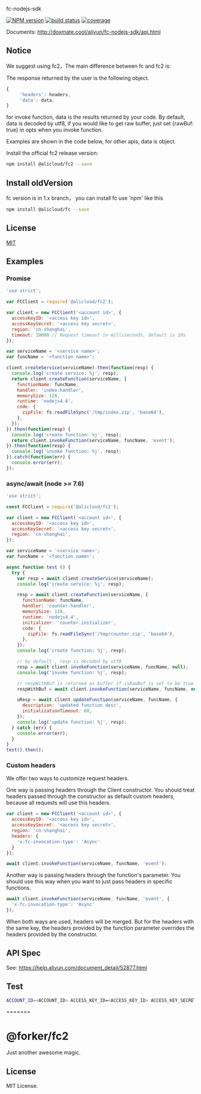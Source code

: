 fc-nodejs-sdk

[![NPM version][npm-image]][npm-url]
[![build status][travis-image]][travis-url]
[![coverage][cov-image]][cov-url]

[npm-image]: https://img.shields.io/npm/v/@alicloud/fc2.svg?style=flat-square
[npm-url]: https://npmjs.org/package/@alicloud/fc2
[travis-image]: https://img.shields.io/travis/aliyun/fc-nodejs-sdk/master.svg?style=flat-square
[travis-url]: https://travis-ci.org/aliyun/fc-nodejs-sdk.svg?branch=master
[cov-image]: https://coveralls.io/repos/aliyun/fc-nodejs-sdk/badge.svg?branch=master&service=github
[cov-url]: https://coveralls.io/github/aliyun/fc-nodejs-sdk?branch=master

Documents: http://doxmate.cool/aliyun/fc-nodejs-sdk/api.html

Notice
-------------------
We suggest using fc2，The main difference between fc and fc2 is:

The response returned by the user is the following object.

```js
{
     'headers': headers,
     'data': data,
}

```
for invoke function, data is the results returned by your code. By default, data is decoded by utf8, if you would like to get raw buffer, just set {rawBuf: true} in opts when you invoke function.

Examples are shown in the code below,
for other apis, data is object.

Install the official fc2 release version:

```bash
npm install @alicloud/fc2 --save
```

## Install oldVersion

fc version is in 1.x branch， you can install fc use 'npm' like this

```bash
npm install @alicloud/fc --save
```


## License

[MIT](LICENSE)

## Examples

### Promise

```js
'use strict';

var FCClient = require('@alicloud/fc2');

var client = new FCClient('<account id>', {
  accessKeyID: '<access key id>',
  accessKeySecret: '<access key secret>',
  region: 'cn-shanghai',
  timeout: 10000 // Request timeout in milliseconds, default is 10s
});

var serviceName = '<service name>';
var funcName = '<function name>';

client.createService(serviceName).then(function(resp) {
  console.log('create service: %j', resp);
  return client.createFunction(serviceName, {
    functionName: funcName,
    handler: 'index.handler',
    memorySize: 128,
    runtime: 'nodejs4.4',
    code: {
      zipFile: fs.readFileSync('/tmp/index.zip', 'base64'),
    },
  });
}).then(function(resp) {
  console.log('create function: %j', resp);
  return client.invokeFunction(serviceName, funcName, 'event');
}).then(function(resp) {
  console.log('invoke function: %j', resp);
}).catch(function(err) {
  console.error(err);
});

```

### async/await (node >= 7.6)

```js
'use strict';

const FCClient = require('@alicloud/fc2');

var client = new FCClient('<account id>', {
  accessKeyID: '<access key id>',
  accessKeySecret: '<access key secret>',
  region: 'cn-shanghai',
});

var serviceName = '<service name>';
var funcName = '<function name>';

async function test () {
  try {
    var resp = await client.createService(serviceName);
    console.log('create service: %j', resp);

    resp = await client.createFunction(serviceName, {
      functionName: funcName,
      handler: 'counter.handler',
      memorySize: 128,
      runtime: 'nodejs4.4',
      initializer: 'counter.initializer',
      code: {
        zipFile: fs.readFileSync('/tmp/counter.zip', 'base64'),
      },
    });
    console.log('create function: %j', resp);

    // by default , resp is decoded by utf8
    resp = await client.invokeFunction(serviceName, funcName, null);
    console.log('invoke function: %j', resp);

    // respWithBuf is returned as buffer if isRawBuf is set to be true in opts
    respWithBuf = await client.invokeFunction(serviceName, funcName, null, {}, 'LATEST', {rawBuf:true});

    uResp = await client.updateFunction(serviceName, funcName, {
      description: 'updated function desc',
      initializationTimeout: 60,
    });
    console.log('update function: %j', resp);
  } catch (err) {
    console.error(err);
  }
}
test().then();
```

### Custom headers

We offer two ways to customize request headers.

One way is passing headers through the Client constructor. You should treat headers passed through the constructor as default custom headers, because all requests will use this headers.

```js
var client = new FCClient('<account id>', {
  accessKeyID: '<access key id>',
  accessKeySecret: '<access key secret>',
  region: 'cn-shanghai',
  headers: {
    'x-fc-invocation-type': 'Async'
  }
});

await client.invokeFunction(serviceName, funcName, 'event');
```

Another way is passing headers through the function's parameter. You should use this way when you want to just pass headers in specific functions.

```js
await client.invokeFunction(serviceName, funcName, 'event', {
  'x-fc-invocation-type': 'Async'
});
```

When both ways are used, headers will be merged. But for the headers with the same key, the headers provided by the function parameter overrides the headers provided by the constructor.

## API Spec

See: https://help.aliyun.com/document_detail/52877.html

## Test

```sh
ACCOUNT_ID=<ACCOUNT_ID> ACCESS_KEY_ID=<ACCESS_KEY_ID> ACCESS_KEY_SECRET=<ACCESS_KEY_SECRET> make test
```
=======
# @forker/fc2

Just another awesome magic.

## License

MIT License.
